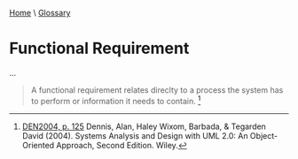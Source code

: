 [Home](../../index.html) \ [Glossary](glossary.html)

# Functional Requirement

...  


> A functional requirement relates direclty to a process the system has to perform or information it needs to contain. [^1]  

[^1]: [DEN2004, p. 125](../references/books/Systems-Analysis-and-Design-with-UML-Version-2-0-An-Object-Oriented-Approach.html) Dennis, Alan, Haley Wixom, Barbada, & Tegarden David (2004). Systems Analysis and Design with UML 2.0: An Object-Oriented Approach, Second Edition. Wiley.  